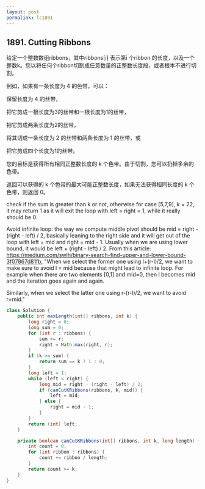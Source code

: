 ```yaml
---
layout: post
permalink: lc1891 
---
```


## 1891. Cutting Ribbons

给定一个整数数组ribbons，其中ribbons[i] 表示第i 个ribbon 的长度，以及一个整数k。您以将任何个ribbon切割成任意数量的正整数长度段，或者根本不进行切割。

例如，如果有一条长度为 4 的色带，可以：

保留长度为 4 的丝带，

把它剪成一根长度为3的丝带和一根长度为1的丝带，

把它剪成两条长度为2的丝带，

将其切成一条长度为 2 的丝带和两条长度为 1 的丝带，或

把它剪成四个长度为1的丝带。

您的目标是获得所有相同正整数长度的 k 个色带。由于切割，您可以扔掉多余的色带。

返回可以获得的 k 个色带的最大可能正整数长度，如果无法获得相同长度的 k 个色带，则返回 0。

check if the sum is greater than k or not, otherwise for case [5,7,9], k = 22, it may return 1 as it will exit the loop with left = right = 1, while it really should be 0.

Avoid infinite loop: the way we compute middle pivot should be mid = right - (right - left) / 2, basically leaning to the right side and it will get out of the loop with left = mid and right = mid - 1. Usually when we are using lower bound, it would be left + (right - left) / 2. From this article: https://medium.com/swlh/binary-search-find-upper-and-lower-bound-3f07867d81fb, "When we select the former one using l+(r-l)/2, we want to make sure to avoid l = mid because that might lead to infinite loop. For example when there are two elements [0,1] and mid=0, then l becomes mid and the iteration goes again and again.

Similarly, when we select the latter one using r-(r-l)/2, we want to avoid r=mid."

```java
class Solution {
    public int maxLength(int[] ribbons, int k) {
        long right = 0;
        long sum = 0;
        for (int r : ribbons) {
            sum += r;
            right = Math.max(right, r);
        }
        if (k >= sum) {
            return sum == k ? 1 : 0;
        }
        long left = 1;
        while (left < right) {
            long mid = right - (right - left) / 2;
            if (canCutKRibbons(ribbons, k, mid)) {
                left = mid;
            } else {
                right = mid - 1;
            }
        }
        return (int) left;
    }

    private boolean canCutKRibbons(int[] ribbons, int k, long length) {
        int count = 0;
        for (int ribbon : ribbons) {
            count += ribbon / length;
        }
        return count >= k;
    }
}
```